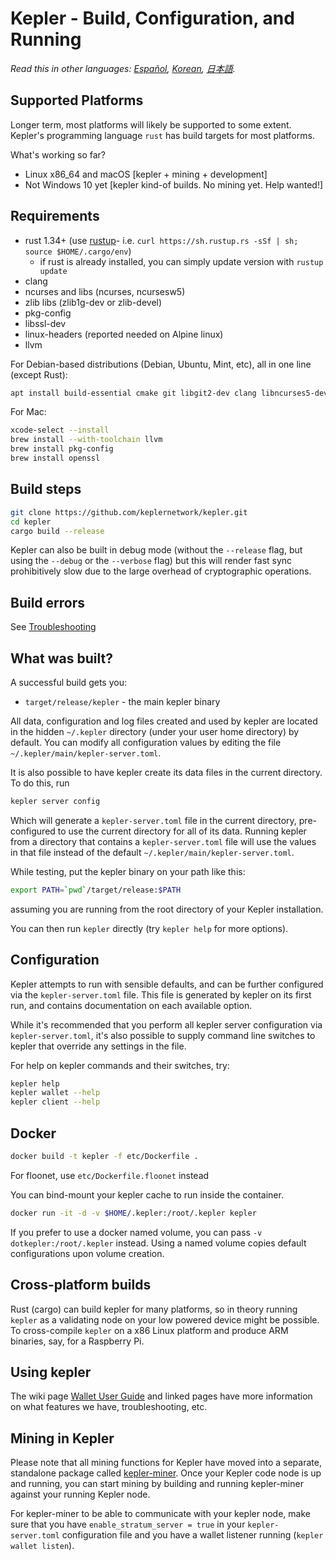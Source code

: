 # Kepler - Build, Configuration, and Running

*Read this in other languages: [Español](build_ES.md), [Korean](build_KR.md), [日本語](build_JP.md).*

## Supported Platforms

Longer term, most platforms will likely be supported to some extent.
Kepler's programming language `rust` has build targets for most platforms.

What's working so far?

* Linux x86\_64 and macOS [kepler + mining + development]
* Not Windows 10 yet [kepler kind-of builds. No mining yet. Help wanted!]

## Requirements

* rust 1.34+ (use [rustup]((https://www.rustup.rs/))- i.e. `curl https://sh.rustup.rs -sSf | sh; source $HOME/.cargo/env`)
  * if rust is already installed, you can simply update version with `rustup update`
* clang
* ncurses and libs (ncurses, ncursesw5)
* zlib libs (zlib1g-dev or zlib-devel)
* pkg-config
* libssl-dev
* linux-headers (reported needed on Alpine linux)
* llvm

For Debian-based distributions (Debian, Ubuntu, Mint, etc), all in one line (except Rust):

```sh
apt install build-essential cmake git libgit2-dev clang libncurses5-dev libncursesw5-dev zlib1g-dev pkg-config libssl-dev llvm
```

For Mac:

```sh
xcode-select --install
brew install --with-toolchain llvm
brew install pkg-config
brew install openssl
```

## Build steps

```sh
git clone https://github.com/keplernetwork/kepler.git
cd kepler
cargo build --release
```

Kepler can also be built in debug mode (without the `--release` flag, but using the `--debug` or the `--verbose` flag) but this will render fast sync prohibitively slow due to the large overhead of cryptographic operations.

## Build errors

See [Troubleshooting](https://github.com/keplernetwork/docs/wiki/Troubleshooting)

## What was built?

A successful build gets you:

* `target/release/kepler` - the main kepler binary

All data, configuration and log files created and used by kepler are located in the hidden
`~/.kepler` directory (under your user home directory) by default. You can modify all configuration
values by editing the file `~/.kepler/main/kepler-server.toml`.

It is also possible to have kepler create its data files in the current directory. To do this, run

```sh
kepler server config
```

Which will generate a `kepler-server.toml` file in the current directory, pre-configured to use
the current directory for all of its data. Running kepler from a directory that contains a
`kepler-server.toml` file will use the values in that file instead of the default
`~/.kepler/main/kepler-server.toml`.

While testing, put the kepler binary on your path like this:

```sh
export PATH=`pwd`/target/release:$PATH
```

assuming you are running from the root directory of your Kepler installation.

You can then run `kepler` directly (try `kepler help` for more options).

## Configuration

Kepler attempts to run with sensible defaults, and can be further configured via
the `kepler-server.toml` file. This file is generated by kepler on its first run, and
contains documentation on each available option.

While it's recommended that you perform all kepler server configuration via
`kepler-server.toml`, it's also possible to supply command line switches to kepler that
override any settings in the file.

For help on kepler commands and their switches, try:

```sh
kepler help
kepler wallet --help
kepler client --help
```

## Docker

```sh
docker build -t kepler -f etc/Dockerfile .
```
For floonet, use `etc/Dockerfile.floonet` instead

You can bind-mount your kepler cache to run inside the container.

```sh
docker run -it -d -v $HOME/.kepler:/root/.kepler kepler
```
If you prefer to use a docker named volume, you can pass `-v dotkepler:/root/.kepler` instead.
Using a named volume copies default configurations upon volume creation.

## Cross-platform builds

Rust (cargo) can build kepler for many platforms, so in theory running `kepler`
as a validating node on your low powered device might be possible.
To cross-compile `kepler` on a x86 Linux platform and produce ARM binaries,
say, for a Raspberry Pi.

## Using kepler

The wiki page [Wallet User Guide](https://github.com/keplernetwork/docs/wiki/Wallet-User-Guide)
and linked pages have more information on what features we have,
troubleshooting, etc.

## Mining in Kepler

Please note that all mining functions for Kepler have moved into a separate, standalone package called
[kepler-miner](https://github.com/keplernetwork/kepler-miner). Once your Kepler code node is up and running,
you can start mining by building and running kepler-miner against your running Kepler node.

For kepler-miner to be able to communicate with your kepler node, make sure that you have `enable_stratum_server = true`
in your `kepler-server.toml` configuration file and you have a wallet listener running (`kepler wallet listen`). 
